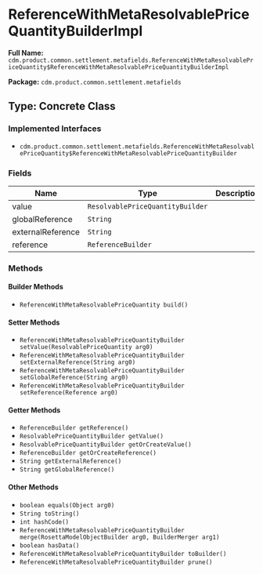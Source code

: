# ReferenceWithMetaResolvablePriceQuantityBuilderImpl

**Full Name:** `cdm.product.common.settlement.metafields.ReferenceWithMetaResolvablePriceQuantity$ReferenceWithMetaResolvablePriceQuantityBuilderImpl`

**Package:** `cdm.product.common.settlement.metafields`

## Type: Concrete Class

### Implemented Interfaces

- `cdm.product.common.settlement.metafields.ReferenceWithMetaResolvablePriceQuantity$ReferenceWithMetaResolvablePriceQuantityBuilder`

### Fields

| Name | Type | Description |
|------|------|-------------|
| value | `ResolvablePriceQuantityBuilder` |  |
| globalReference | `String` |  |
| externalReference | `String` |  |
| reference | `ReferenceBuilder` |  |

### Methods

#### Builder Methods

- `ReferenceWithMetaResolvablePriceQuantity build()`

#### Setter Methods

- `ReferenceWithMetaResolvablePriceQuantityBuilder setValue(ResolvablePriceQuantity arg0)`
- `ReferenceWithMetaResolvablePriceQuantityBuilder setExternalReference(String arg0)`
- `ReferenceWithMetaResolvablePriceQuantityBuilder setGlobalReference(String arg0)`
- `ReferenceWithMetaResolvablePriceQuantityBuilder setReference(Reference arg0)`

#### Getter Methods

- `ReferenceBuilder getReference()`
- `ResolvablePriceQuantityBuilder getValue()`
- `ResolvablePriceQuantityBuilder getOrCreateValue()`
- `ReferenceBuilder getOrCreateReference()`
- `String getExternalReference()`
- `String getGlobalReference()`

#### Other Methods

- `boolean equals(Object arg0)`
- `String toString()`
- `int hashCode()`
- `ReferenceWithMetaResolvablePriceQuantityBuilder merge(RosettaModelObjectBuilder arg0, BuilderMerger arg1)`
- `boolean hasData()`
- `ReferenceWithMetaResolvablePriceQuantityBuilder toBuilder()`
- `ReferenceWithMetaResolvablePriceQuantityBuilder prune()`

